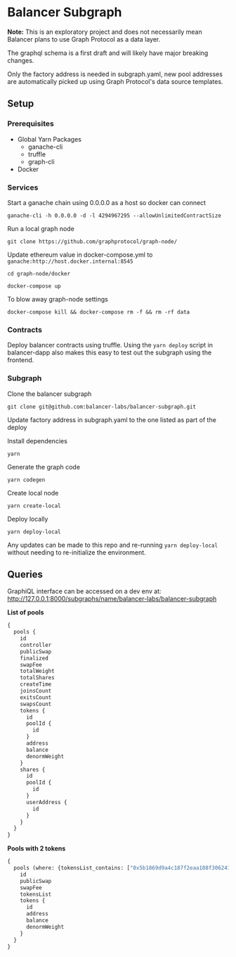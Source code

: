 # Balancer Subgraph

**Note:** This is an exploratory project and does not necessarily mean Balancer plans to use Graph Protocol as a data layer.

The graphql schema is a first draft and will likely have major breaking changes.

Only the factory address is needed in subgraph.yaml, new pool addresses are automatically picked up using Graph Protocol's data source templates.


## Setup

### Prerequisites

- Global Yarn Packages
    - ganache-cli
    - truffle
    - graph-cli
- Docker

### Services

Start a ganache chain using 0.0.0.0 as a host so docker can connect

```
ganache-cli -h 0.0.0.0 -d -l 4294967295 --allowUnlimitedContractSize
```

Run a local graph node

```
git clone https://github.com/graphprotocol/graph-node/
```

Update ethereum value in docker-compose.yml to `ganache:http://host.docker.internal:8545`

```
cd graph-node/docker
```

```
docker-compose up
```

To blow away graph-node settings

```
docker-compose kill && docker-compose rm -f && rm -rf data
```

### Contracts

Deploy balancer contracts using truffle. Using the `yarn deploy` script in balancer-dapp also makes this easy to test out the subgraph using the frontend.

### Subgraph

Clone the balancer subgraph

```
git clone git@github.com:balancer-labs/balancer-subgraph.git
```

Update factory address in subgraph.yaml to the one listed as part of the deploy

Install dependencies

```
yarn
```

Generate the graph code

```
yarn codegen
```

Create local node

```
yarn create-local
```

Deploy locally

```
yarn deploy-local
```

Any updates can be made to this repo and re-running `yarn deploy-local` without needing to re-initialize the environment.


## Queries

GraphiQL interface can be accessed on a dev env at: http://127.0.0.1:8000/subgraphs/name/balancer-labs/balancer-subgraph

**List of pools**
```GraphQL
{
  pools {
    id
    controller
    publicSwap
    finalized
    swapFee
    totalWeight
    totalShares
    createTime
    joinsCount
    exitsCount
    swapsCount
    tokens {
      id
      poolId {
        id
      }
      address
      balance
      denormWeight
    }
    shares {
      id
      poolId {
        id
      }
      userAddress {
        id
      }
    }
  }
}
```

**Pools with 2 tokens**
```GraphQL
{
  pools (where: {tokensList_contains: ["0x5b1869d9a4c187f2eaa108f3062412ecf0526b24", "0xcfeb869f69431e42cdb54a4f4f105c19c080a601"]}) {
    id
    publicSwap
    swapFee
    tokensList
    tokens {
      id
      address
      balance
      denormWeight
    }
  }
}
```
